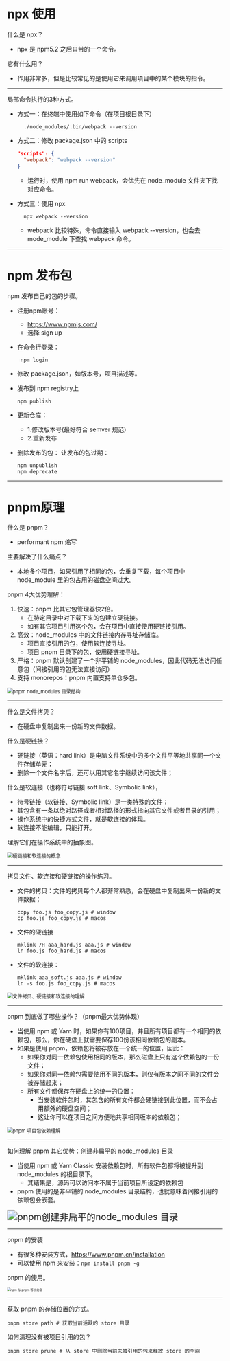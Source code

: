# npx 使用

什么是 npx？

- npx 是 npm5.2 之后自带的一个命令。

它有什么用？

- 作用非常多，但是比较常见的是使用它来调用项目中的某个模块的指令。

-----

局部命令执行的3种方式。

- 方式一：在终端中使用如下命令（在项目根目录下） 

  ```shell
	./node_modules/.bin/webpack --version
  ```

- 方式二：修改 package.json 中的 scripts

  ```json
  "scripts": { 
  	"webpack": "webpack --version"
  } 
  ```

  - 运行时，使用 npm run webpack，会优先在 node_module 文件夹下找对应命令。

- 方式三：使用 npx

  ```shell
	npx webpack --version
  ```
  
  - webpack 比较特殊，命令直接输入 webpack --version，也会去 mode_module 下查找 webpack 命令。

-----

# npm 发布包

npm 发布自己的包的步骤。

- 注册npm账号： 
	- https://www.npmjs.com/ 
	- 选择 sign up
	
- 在命令行登录：

  ```shell
   npm login
  ```

- 修改 package.json，如版本号，项目描述等。

- 发布到 npm registry上

  ```shell
  npm publish
  ```

- 更新仓库： 
	- 1.修改版本号(最好符合 semver 规范) 
	- 2.重新发布
	
- 删除发布的包： 让发布的包过期：

  ```shell
  npm unpublish
  npm deprecate
  ```

-----

# pnpm原理

什么是 pnpm？

- performant npm 缩写

主要解决了什么痛点？

- 本地多个项目，如果引用了相同的包，会重复下载，每个项目中 node_module 里的包占用的磁盘空间过大。

pnpm 4大优势理解：

1. 快速：pnpm 比其它包管理器快2倍。
   - 在特定目录中对下载下来的包建立硬链接。
   - 如有其它项目引用这个包，会在项目中直接使用硬链接引用。
2. 高效：node_modules 中的文件链接内存寻址存储库。
   - 项目直接引用的包，使用软连接寻址。
   - 项目 pnpm 目录下的包，使用硬链接寻址。
3. 严格：pnpm 默认创建了一个非平铺的 node_modules，因此代码无法访问任意包（间接引用的包无法直接访问）
4. 支持 monorepos：pnpm 内置支持单仓多包。

<img src="NodeAssets/pnpm node_modules 目录结构.jpg" alt="pnpm node_modules 目录结构" style="zoom:80%;" />

-----

什么是文件拷贝？

- 在硬盘中复制出来一份新的文件数据。

什么是硬链接？

- 硬链接（英语：hard link）是电脑文件系统中的多个文件平等地共享同一个文件存储单元； 
- 删除一个文件名字后，还可以用其它名字继续访问该文件；

什么是软连接（也称符号链接 soft link、Symbolic link），

- 符号链接（软链接、Symbolic link）是一类特殊的文件； 
- 其包含有一条以绝对路径或者相对路径的形式指向其它文件或者目录的引用；
- 操作系统中的快捷方式文件，就是软连接的体现。
- 软连接不能编辑，只能打开。

理解它们在操作系统中的抽象图。

<img src="NodeAssets/硬链接和软连接的概念.jpg" alt="硬链接和软连接的概念" style="zoom:80%;" />

-----

拷贝文件、软连接和硬链接的操作练习。

- 文件的拷贝：文件的拷贝每个人都非常熟悉，会在硬盘中复制出来一份新的文件数据； 

  ```shell
  copy foo.js foo_copy.js # window
  cp foo.js foo_copy.js # macos
  ```

- 文件的硬链接

  ```shell
  mklink /H aaa_hard.js aaa.js # window
  ln foo.js foo_hard.js # macos
  ```

- 文件的软连接：

  ```shell
  mklink aaa_soft.js aaa.js # window
  ln -s foo.js foo_copy.js # macos
  ```

<img src="NodeAssets/文件拷贝、硬链接和软连接的理解.jpg" alt="文件拷贝、硬链接和软连接的理解" style="zoom:80%;" />

-----

pnpm 到底做了哪些操作？（pnpm最大优势体现）

- 当使用 npm 或 Yarn 时，如果你有100项目，并且所有项目都有一个相同的依赖包，那么，你在硬盘上就需要保存100份该相同依赖包的副本。 
- 如果是使用 pnpm，依赖包将被存放在一个统一的位置，因此： 
	- 如果你对同一依赖包使用相同的版本，那么磁盘上只有这个依赖包的一份文件； 
	- 如果你对同一依赖包需要使用不同的版本，则仅有版本之间不同的文件会被存储起来； 
	- 所有文件都保存在硬盘上的统一的位置： 
		- 当安装软件包时，其包含的所有文件都会硬链接到此位置，而不会占用额外的硬盘空间；
		- 这让你可以在项目之间方便地共享相同版本的依赖包；

<img src="NodeAssets/pnpm 项目包依赖理解.jpg" alt="pnpm 项目包依赖理解" style="zoom:80%;" />

-----

如何理解  pnpm 其它优势：创建非扁平的 node_modules 目录

- 当使用 npm 或 Yarn Classic 安装依赖包时，所有软件包都将被提升到 node_modules 的根目录下。 
	- 其结果是，源码可以访问本不属于当前项目所设定的依赖包
- pnpm 使用的是非平铺的 node_modules 目录结构，也就意味着间接引用的依赖包会嵌套。

<img src="NodeAssets/pnpm创建非扁平的node_modules 目录.jpg" alt="pnpm创建非扁平的node_modules 目录" style="zoom:150%;" />

-----

pnpm 的安装

- 有很多种安装方式，https://www.pnpm.cn/installation
- 可以使用 npm 来安装：`npm install pnpm -g`

pnpm 的使用。

<img src="NodeAssets/npm 与 pnpm 等价命令.jpg" alt="npm 与 pnpm 等价命令" style="zoom:50%;" />

-----

获取 pnpm 的存储位置的方式。

```shell
pnpm store path # 获取当前活跃的 store 目录
```

如何清理没有被项目引用的包？

```shell
pnpm store prune # 从 store 中删除当前未被引用的包来释放 store 的空间
```


